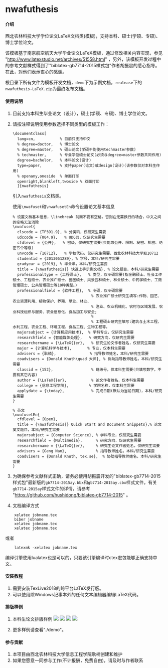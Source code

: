 # nwafuthesis

#### 介绍
西北农林科技大学学位论文LaTeX文档类(模板)，支持本科、硕士(学硕、专硕)、博士学位论文。

该模板基于南京航空航天大学毕业论文LaTeX模板，通过修改相关内容实现，参见 "http://www.latexstudio.net/archives/51558.html" ，另外，该模板开发过程中的参考文献样式得到了"biblatex-gb7714-2015样式包"作者胡振震的悉心指导。在此，对他们表示衷心的感谢。

根目录下所有文件为模板开发文档，`demo`下为示例文档，`realease`下的`nwafuthesis-LaTeX.zip`为最终发布文档。

#### 使用说明

1. 目前支持本科生毕业论文（设计），硕士(学硕、专硕)、博士学位论文。
2. 请按注释说明使用参数选择不同类型的模板工作：
   ```
   \documentclass[
     lang=cn,           % 目前只支持中文
     % degree=doctor,   % 博士论文
     % degree=master,   % 硕士论文(学硕不能使用techmaster参数)
     % techmaster,      % 专业学位硕士论文(必须与degree=master参数共同作用)
     degree=bachelor,   % 本科论文(设计)
     type=paper,        % 支持paper(论文)或design(设计)(该参数仅对本科生作用)
     % openany,oneside  % 单面打印
     openright,blankleft,twoside % 双面打印
     ]{nwafuthesis}
   ```
   引入`nwafuthesis`文档类。

   使用`\nwafuset`和`\nwafusetEn`命令设置论文基本信息
   ```
   % 设置文档基本信息，\linebreak 前面不要有空格，否则在无需换行的场合，中文之间的空格无法消除
   \nwafuset{
     clscode = {TP391.9}, % 分类码，仅研究生需要
     udccode = {004.9},   % UDC码，仅研究生需要
     cfdlevel = {公开},   % 密级，仅研究生需要(只能取公开、限制、秘密、机密、绝密五个等级)
     unvcode = {10712},   % 学校代码，仅研究生需要，西北农林科技大学取10712
     studentid = {2013051289}, % 学号，本科/研究生需要
     gradyear = {2019}, % 毕业年，本科/研究生需要
     title = {\nwafuthesis{} 快速上手示例文档}, % 论文题目，本科/研究生需要
     professionaltype = {工程硕士},   % 类型，仅专硕需要(指金融硕士、社会工作硕士、工程硕士、农业推广硕士、兽医硕士、风景园林硕士、林业硕士、中药学硕士、工商管理硕士、公共管理硕士等10种类型。)
     professionalfield = {软件工程},  % 专硕，仅专硕需要
                                      % 农业推广硕士研究生填写:作物、园艺、农业资源利用、植物保护、养殖、草业、林业、
                                      % 渔业、农业机械化、农村与区域发展、农业科技组织与服务、农业信息化、食品加工与安全;
                                      % 
                                      % 工程硕士研究生填写:建筑与土木工程、水利工程、农业工程、环境工程、食品工程、生物工程等。
     majorsubject = {计算机应用技术},  % 学科专业，仅研究生需要
     researchfield = {智能媒体处理},   % 研究方向，仅研究生需要
     researchername = {\LaTeX{}er},   % 研究生论文作者姓名，仅研究生需要
     major = {计算机科学与技术},       % 专业，仅本科生需要
     advisers = {耿楠},               % 指导教师姓名，本科/研究生需要
     coadvisers = {Donald Knuth\quad 大师}, % 协助指导教师姓名，本科/研究生需要
     classid = {152},                 % 班级号，仅本科生需要(只填写数字，不要有其它内容)
     author = {\LaTeX{}er},           % 论文作者姓名，仅本科生需要
     college = {信息工程学院},         % 学院名称，仅本科生需要 
     applydate = {\today},            % 完成日期(默认为当前日期)，本科/研究生需要
   }
   
   % 英文
   \nwafusetEn{
     cfdlevel = {Open},
     title = {\nwafuthesis{} Quick Start and Document Snippets},% 论文英文题目，本科/研究生需要
     majorsubject = {Computer Science}, % 学科专业，仅研究生需要
     researchfield = {Multimedia},      % 研究方向，仅研究生需要
     researchername = {\LaTeX{}er},     % 研究生论文作者姓名，仅研究生需要
     advisers = {Geng Nan},             % 指导教师姓名，本科/研究生需要
     coadvisers = {Donald Knuth, tex.se},  % 协助指导教师姓名，本科/研究生需要
   }
   ```

3. 为确保参考文献样式正确，请务必使用胡振震开发的"biblatex-gb7714-2015样式包"最新版的`gb7714-2015ay.bbx`和`gb7714-2015ay.cbx`样式文件，有关`gb7714-2015ay`样式文件的详情，请参考 "https://github.com/hushidong/biblatex-gb7714-2015" 。

4. 文档编译方式

```
	xelatex jobname.tex
	biber jobname
	xelatex jobname.tex
	xelatex jobname.tex
```

或者

```
	latexmk -xelatex jobname.tex
```

编译引擎使用lualatex也是可以的，只要该引擎编译时ctex宏包能够正确支持中文。

#### 安装教程

1. 需要安装TexLive2018的跨平台LaTeX发行版。
2. 可以使用除Windows记事本外的任何文本编辑器编辑LaTeX代码。

#### 排版样例
1. 本科生论文排版样例
![](./screenshot/output00.png)
![](./screenshot/output01.png)
![](./screenshot/output02.png)
![](./screenshot/output03.png)


2. 更多样例请查看"./demo"。

#### 参与贡献

1. 本项目由西北农林科技大学信息工程学院耿楠创建和维护
2. 如果您愿意一同参与工作(不计报酬，免费自由)，请及时与作者联系
